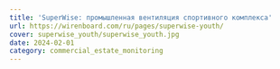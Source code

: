 ```yaml
---
title: 'SuperWise: промышленная вентиляция спортивного комплекса'
url: https://wirenboard.com/ru/pages/superwise-youth/
cover: superwise_youth/superwise_youth.jpg
date: 2024-02-01
category: commercial_estate_monitoring
---
```

